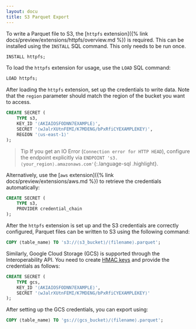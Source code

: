 ```yaml
---
layout: docu
title: S3 Parquet Export
---
```


To write a Parquet file to S3, the [`httpfs` extension]({% link docs/preview/extensions/httpfs/overview.md %}) is required. This can be installed using the `INSTALL` SQL command. This only needs to be run once.

```sql
INSTALL httpfs;
```

To load the `httpfs` extension for usage, use the `LOAD` SQL command:

```sql
LOAD httpfs;
```

After loading the `httpfs` extension, set up the credentials to write data. Note that the `region` parameter should match the region of the bucket you want to access.

```sql
CREATE SECRET (
    TYPE s3,
    KEY_ID '⟨AKIAIOSFODNN7EXAMPLE⟩',
    SECRET '⟨wJalrXUtnFEMI/K7MDENG/bPxRfiCYEXAMPLEKEY⟩',
    REGION '⟨us-east-1⟩'
);
```

> Tip If you get an IO Error (`Connection error for HTTP HEAD`), configure the endpoint explicitly via `ENDPOINT 's3.⟨your_region⟩.amazonaws.com'`{:.language-sql .highlight}.

Alternatively, use the [`aws` extension]({% link docs/preview/extensions/aws.md %}) to retrieve the credentials automatically:

```sql
CREATE SECRET (
    TYPE s3,
    PROVIDER credential_chain
);
```

After the `httpfs` extension is set up and the S3 credentials are correctly configured, Parquet files can be written to S3 using the following command:

```sql
COPY ⟨table_name⟩ TO 's3://⟨s3_bucket⟩/⟨filename⟩.parquet';
```

Similarly, Google Cloud Storage (GCS) is supported through the Interoperability API.
You need to create [HMAC keys](https://console.cloud.google.com/storage/settings;tab=interoperability) and provide the credentials as follows:

```sql
CREATE SECRET (
    TYPE gcs,
    KEY_ID '⟨AKIAIOSFODNN7EXAMPLE⟩',
    SECRET '⟨wJalrXUtnFEMI/K7MDENG/bPxRfiCYEXAMPLEKEY⟩'
);
```

After setting up the GCS credentials, you can export using:

```sql
COPY ⟨table_name⟩ TO 'gs://⟨gcs_bucket⟩/⟨filename⟩.parquet';
```
